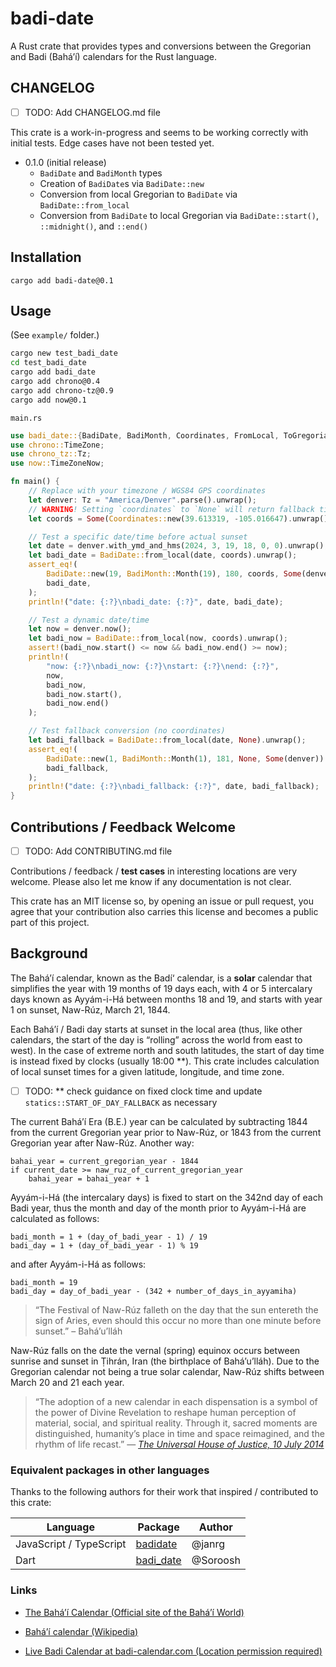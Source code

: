 # badi-date

A Rust crate that provides types and conversions between the Gregorian and Badi (Bahá’í) calendars for the Rust language.

## CHANGELOG

- [ ] TODO: Add CHANGELOG.md file

This crate is a work-in-progress and seems to be working correctly with initial tests. Edge cases have not been tested yet.

- 0.1.0 (initial release)
  - `BadiDate` and `BadiMonth` types
  - Creation of `BadiDate`s via `BadiDate::new`
  - Conversion from local Gregorian to `BadiDate` via `BadiDate::from_local`
  - Conversion from `BadiDate` to local Gregorian via `BadiDate::start()`, `::midnight()`, and `::end()`

## Installation

```
cargo add badi-date@0.1
```

## Usage

(See `example/` folder.)

```bash
cargo new test_badi_date
cd test_badi_date
cargo add badi_date
cargo add chrono@0.4
cargo add chrono-tz@0.9
cargo add now@0.1
```

`main.rs`
```rust
use badi_date::{BadiDate, BadiMonth, Coordinates, FromLocal, ToGregorian};
use chrono::TimeZone;
use chrono_tz::Tz;
use now::TimeZoneNow;

fn main() {
    // Replace with your timezone / WGS84 GPS coordinates
    let denver: Tz = "America/Denver".parse().unwrap();
    // WARNING! Setting `coordinates` to `None` will return fallback time `badi_date::statics::START_OF_DAY_FALLBACK`
    let coords = Some(Coordinates::new(39.613319, -105.016647).unwrap());

    // Test a specific date/time before actual sunset
    let date = denver.with_ymd_and_hms(2024, 3, 19, 18, 0, 0).unwrap();
    let badi_date = BadiDate::from_local(date, coords).unwrap();
    assert_eq!(
        BadiDate::new(19, BadiMonth::Month(19), 180, coords, Some(denver)).unwrap(),
        badi_date,
    );
    println!("date: {:?}\nbadi_date: {:?}", date, badi_date);

    // Test a dynamic date/time
    let now = denver.now();
    let badi_now = BadiDate::from_local(now, coords).unwrap();
    assert!(badi_now.start() <= now && badi_now.end() >= now);
    println!(
        "now: {:?}\nbadi_now: {:?}\nstart: {:?}\nend: {:?}",
        now,
        badi_now,
        badi_now.start(),
        badi_now.end()
    );

    // Test fallback conversion (no coordinates)
    let badi_fallback = BadiDate::from_local(date, None).unwrap();
    assert_eq!(
        BadiDate::new(1, BadiMonth::Month(1), 181, None, Some(denver)).unwrap(),
        badi_fallback,
    );
    println!("date: {:?}\nbadi_fallback: {:?}", date, badi_fallback);
}
```

## Contributions / Feedback Welcome

- [ ] TODO: Add CONTRIBUTING.md file

Contributions / feedback / **test cases** in interesting locations are very welcome. Please also let me know if any documentation is not clear.

This crate has an MIT license so, by opening an issue or pull request, you agree that your contribution also carries this license and becomes a public part of this project.

## Background

The Bahá’í calendar, known as the Badí‘ calendar, is a **solar** calendar that simplifies the year with 19 months of 19 days each, with 4 or 5 intercalary days known as Ayyám-i-Há between months 18 and 19, and starts with year 1 on sunset, Naw-Rúz, March 21, 1844.

Each Bahá’í / Badi day starts at sunset in the local area (thus, like other calendars, the start of the day is “rolling” across the world from east to west). In the case of extreme north and south latitudes, the start of day time is instead fixed by clocks (usually 18:00 **). This crate includes calculation of local sunset times for a given latitude, longitude, and time zone.

- [ ] TODO: ** check guidance on fixed clock time and update `statics::START_OF_DAY_FALLBACK` as necessary

The current Bahá’í Era (B.E.) year can be calculated by subtracting 1844 from the current Gregorian year prior to Naw-Rúz, or 1843 from the current Gregorian year after Naw-Rúz. Another way:
```
bahai_year = current_gregorian_year - 1844
if current_date >= naw_ruz_of_current_gregorian_year
    bahai_year = bahai_year + 1
```

Ayyám-i-Há (the intercalary days) is fixed to start on the 342nd day of each Badi year, thus the month and day of the month prior to Ayyám-i-Há are calculated as follows:
```
badi_month = 1 + (day_of_badi_year - 1) / 19
badi_day = 1 + (day_of_badi_year - 1) % 19
```

and after Ayyám-i-Há as follows:
```
badi_month = 19
badi_day = day_of_badi_year - (342 + number_of_days_in_ayyamiha)
```


> “The Festival of Naw-Rúz falleth on the day that the sun entereth the sign of Aries, even should this occur no more than one minute before sunset.” – Bahá’u’lláh

Naw-Rúz falls on the date the vernal (spring) equinox occurs between sunrise and sunset in Ṭihrán, Iran (the birthplace of Bahá’u’lláh). Due to the Gregorian calendar not being a true solar calendar, Naw-Rúz shifts between March 20 and 21 each year.

> “The adoption of a new calendar in each dispensation is a symbol of the power of Divine Revelation to reshape human perception of material, social, and spiritual reality. Through it, sacred moments are distinguished, humanity’s place in time and space reimagined, and the rhythm of life recast.” — <cite>[The Universal House of Justice, 10 July 2014](https://www.bahai.org/library/authoritative-texts/the-universal-house-of-justice/messages/20140710_001/1)</cite>

### Equivalent packages in other languages

Thanks to the following authors for their work that inspired / contributed to this crate:

| Language      | Package       | Author       |
| ------------- | ------------- | ------------ |
| JavaScript / TypeScript | [badidate](https://github.com/janrg/badiDate) | @janrg |
| Dart | [badi_date](https://github.com/Soroosh/badi_date) | @Soroosh |

### Links

- [The Bahá’í Calendar (Official site of the Bahá’í World)](https://www.bahai.org/action/devotional-life/calendar)

- [Baháʼí calendar (Wikipedia)](https://en.wikipedia.org/wiki/Bah%C3%A1%CA%BC%C3%AD_calendar)

- [Live Badi Calendar at badi-calendar.com (Location permission required)](https://www.badi-calendar.com/today)
